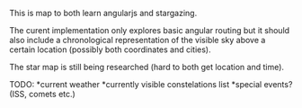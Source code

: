 This is map to both learn angularjs and stargazing.

The curent implementation only explores basic angular routing but it should also include a chronological representation of the visible sky above a certain location (possibly both coordinates and cities).

The star map is still being researched (hard to both get location and time).

TODO:
*current weather
*currently visible constelations list
*special events? (ISS, comets etc.)
